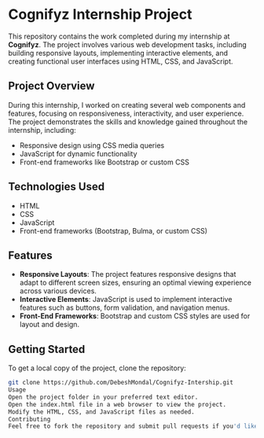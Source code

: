 # Cognifyz Internship Project

This repository contains the work completed during my internship at **Cognifyz**. The project involves various web development tasks, including building responsive layouts, implementing interactive elements, and creating functional user interfaces using HTML, CSS, and JavaScript.

## Project Overview

During this internship, I worked on creating several web components and features, focusing on responsiveness, interactivity, and user experience. The project demonstrates the skills and knowledge gained throughout the internship, including:

- Responsive design using CSS media queries
- JavaScript for dynamic functionality
- Front-end frameworks like Bootstrap or custom CSS

## Technologies Used

- HTML
- CSS
- JavaScript
- Front-end frameworks (Bootstrap, Bulma, or custom CSS)

## Features

- **Responsive Layouts**: The project features responsive designs that adapt to different screen sizes, ensuring an optimal viewing experience across various devices.
- **Interactive Elements**: JavaScript is used to implement interactive features such as buttons, form validation, and navigation menus.
- **Front-End Frameworks**: Bootstrap and custom CSS styles are used for layout and design.

## Getting Started

To get a local copy of the project, clone the repository:

```bash
git clone https://github.com/DebeshMondal/Cognifyz-Intership.git
Usage
Open the project folder in your preferred text editor.
Open the index.html file in a web browser to view the project.
Modify the HTML, CSS, and JavaScript files as needed.
Contributing
Feel free to fork the repository and submit pull requests if you'd like to contribute.
